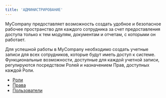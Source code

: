 ```yaml
---
title: 'АДМИНИСТРИРОВАНИЕ'
---
```


MyCompany предоставляет возможность создать удобное и безопасное рабочее пространство для каждого сотрудника за счет предоставления доступа только к тем модулям, документам и отчетам, с которыми он работает. 

Для успешной работы в MyCompany необходимо создать учетные записи для всех сотрудников, которые будут иметь доступ к системе. Функциональные возможности, доступные для каждой учетной записи, регулируются посредством Ролей и назначением Прав, доступных каждой Роли.

-   [Роли](User_roles.md)
-   [Права](Role_permissions.md)
-   [Пользователи](Users.md)

  

  
